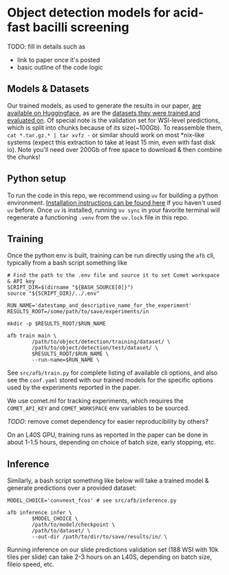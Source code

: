 # Object detection models for acid-fast bacilli screening

TODO: fill in details such as
- link to paper once it's posted
- basic outline of the code logic

## Models & Datasets
Our trained models, as used to generate the results in our paper, [are available on Huggingface](https://huggingface.co/arup-ri/afb), as are the [datasets they were trained and evaluated on](https://huggingface.co/datasets/arup-ri/kinyoun_afb_50k). Of special note is the validation set for WSI-level predictions, which is split into chunks because of its size(~100Gb). To reassemble them, <nobr>`cat *.tar.gz.* | tar xvfz -`</nobr>
or similar should work on most *nix-like systems (expect this extraction to take at least 15 min, even with fast disk io). Note you'll need over 200Gb of free space to download & then combine the chunks!
<!-- (per [this source](https://stackoverflow.com/a/38199694)) -->

## Python setup
To run the code in this repo, we recommend using `uv` for building a python environment. [Installation instructions can be found here](https://docs.astral.sh/uv/getting-started/installation/) if you haven't used `uv` before. Once `uv` is installed, running `uv sync` in your favorite terminal will regenerate a functioning `.venv` from the `uv.lock` file in this repo.

## Training
Once the python env is built, training can be run directly using the `afb` cli, typically from a bash script something like
```
# Find the path to the .env file and source it to set Comet workspace & API key
SCRIPT_DIR=$(dirname "${BASH_SOURCE[0]}")
source "${SCRIPT_DIR}/../.env"

RUN_NAME='datestamp_and_descriptive_name_for_the_experiment'
RESULTS_ROOT=/some/path/to/save/experiments/in

mkdir -p $RESULTS_ROOT/$RUN_NAME

afb train main \
        /path/to/object/detection/training/dataset/ \
        /path/to/object/detection/test/dataset/ \
        $RESULTS_ROOT/$RUN_NAME \
        --run-name=$RUN_NAME \
```
See `src/afb/train.py` for complete listing of available cli options, and also see the `conf.yaml` stored with our trained models for the specific options used by the experiments reported in the paper.

We use comet.ml for tracking experiments, which requires the `COMET_API_KEY` and `COMET_WORKSPACE` env variables to be sourced.

_TODO_: remove comet dependency for easier reproducibility by others?

On an L40S GPU, training runs as reported in the paper can be done in about 1-1.5 hours, depending on choice of batch size, early stopping, etc.

## Inference
Similarly, a bash script something like below will take a trained model & generate predictions over a provided dataset:
```
MODEL_CHOICE='convnext_fcos' # see src/afb/inference.py

afb inference infer \
        $MODEL_CHOICE \
        /path/to/model/checkpoint \
        /path/to/dataset/ \
        --out-dir /path/to/dir/to/save/results/in/ \
```
Running inference on our slide predictions validation set (188 WSI with 10k tiles per slide) can take 2-3 hours on an L40S, depending on batch size, fileio speed, etc.

